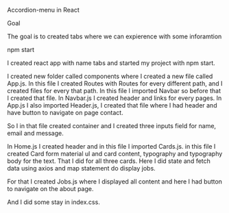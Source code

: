 Accordion-menu in React

Goal

The goal is to created tabs where we can expierence with some inforamtion

npm start

I created react app with name tabs and started my project with npm start.

I created new folder called components where I created a new file called App.js. In this file I created Routes with Routes for every different path, and I created files for every that path. In this file I imported Navbar so before that I created that file. In Navbar.js I created header and links for every pages. In App.js I also imported Header.js, I created that file where I had header and have button to navigate on page contact. 

So I in that file created container and I created three inputs field for name, email and message.

In Home.js I created header and in this file I imported Cards.js. in this file I created Card form material ul and card content, typography and typography body for the text. That I did for all three cards. Here I did state and fetch data using axios and map statement do display jobs. 

For that I created Jobs.js where I displayed all content and here I had button to navigate on the about page. 

And I did some stay in index.css.